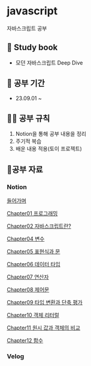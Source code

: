 # javascript
자바스크립트 공부

## 📖 Study book

- 모던 자바스크립트 Deep Dive

## 📆 공부 기간

- 23.09.01 ~ 

## 🙆‍♂️ 공부 규칙
1. Notion을 통해 공부 내용을 정리
2. 주기적 복습 
3. 배운 내용 적용(토이 프로젝트)


## 🧾공부 자료
### Notion
[들어가며](https://www.notion.so/d194c14ab50e41af9fce3c8d6e1ecbb1?pvs=4)

[Chapter01 프로그래밍](https://www.notion.so/Chapter01-c78a5b6c10404594b9c5eb86fe68b2f9?pvs=4)

[Chapter02 자바스크립트란?](https://www.notion.so/Chapter02-9d6c8a9415794749ab788dbbe094038c?pvs=4)

[Chapter04 변수](https://www.notion.so/Chapter04-8a7dd6e559194619b7394b199b117c73?pvs=4)

[Chapter05 표현식과 문](https://www.notion.so/Chapter05-d325aa92953f438eb1297717e0124726?pvs=4)

[Chapter06 데이터 타입](https://www.notion.so/Chapter06-20a9804f54604db684258a58eed3d552?pvs=4)

[Chapter07 연산자](https://www.notion.so/Chapter07-317b6a03c2cfc4d36af26f7b3bf5eca44?pvs=4)

[Chapter08 제어문](https://www.notion.so/Chapter08-6ac547a4f50e44bcb959cd7fecb7d371?pvs=4)

[Chapter09 타입 변환과 단축 평가](https://www.notion.so/Chapter09-58b2fc62cb4046eba2dc92c4a8b99140?pvs=4)

[Chapter10 객체 리터럴](https://www.notion.so/Chapter10-eea124b93e5a44059998599866fe5cab?pvs=4)

[Chapter11 원시 값과 객체의 비교](https://www.notion.so/Chapter11-b18a8f1145ce47f29a8ab32d61d2755b?pvs=4)

[Chapter12 함수](https://www.notion.so/Chapter12-e750ecd682ad4468bc4f3f9b40b1d6f1?pvs=4)
### Velog